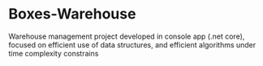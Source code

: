 # Boxes-Warehouse
Warehouse management project developed in 
console app (.net core), focused on efficient use of data 
structures, and efficient algorithms under time 
complexity constrains
